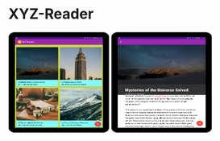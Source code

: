 # XYZ-Reader

<img src="xyz main.png" width="200" height="200">
<img src="xyz detail.png" width="200" height="200">

